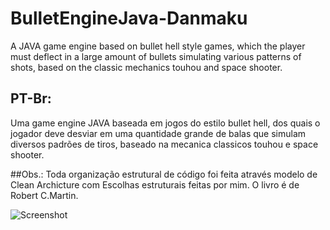 # BulletEngineJava-Danmaku

A JAVA game engine based on bullet hell style games, which the player must deflect in a large amount of bullets simulating various patterns of shots, based on the classic mechanics touhou and space shooter.

PT-Br:
-----------
Uma game engine JAVA baseada em jogos do estilo bullet hell, dos quais o jogador deve desviar em uma quantidade grande de balas que simulam diversos padrões de tiros, baseado na mecanica classicos touhou e space shooter.

##Obs.: Toda organização estrutural de código foi feita através modelo de Clean Archicture com Escolhas estruturais feitas por mim. O livro é de Robert C.Martin.  



![Screenshot](https://vgy.me/lxOQdL.png)
